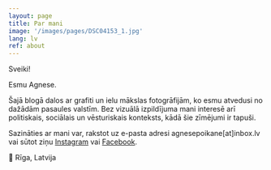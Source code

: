 ```yaml
---
layout: page
title: Par mani
image: '/images/pages/DSC04153_1.jpg'
lang: lv
ref: about
---
```


Sveiki! 

Esmu Agnese. 

Šajā blogā dalos ar grafiti un ielu mākslas fotogrāfijām, ko esmu atvedusi no dažādām pasaules valstīm. Bez vizuālā izpildījuma mani interesē arī politiskais, sociālais un vēsturiskais konteksts, kādā šie zīmējumi ir tapuši. 

Sazināties ar mani var, rakstot uz e-pasta adresi agnesepoikane[at]inbox.lv vai sūtot ziņu [Instagram](https://www.instagram.com/agnesetravels/) vai [Facebook](https://www.facebook.com/agnese.poikane/). 

:round_pushpin: Rīga, Latvija 

